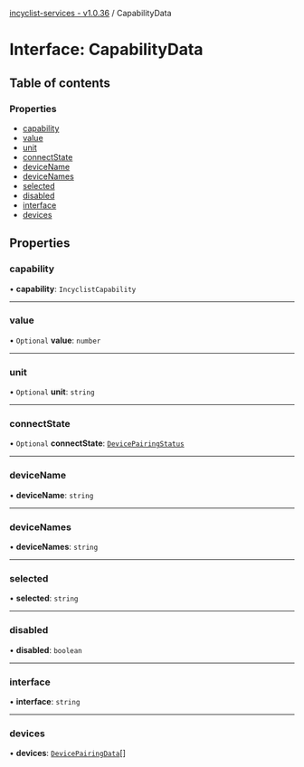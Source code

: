 [incyclist-services - v1.0.36](../README.md) / CapabilityData

# Interface: CapabilityData

## Table of contents

### Properties

- [capability](CapabilityData.md#capability)
- [value](CapabilityData.md#value)
- [unit](CapabilityData.md#unit)
- [connectState](CapabilityData.md#connectstate)
- [deviceName](CapabilityData.md#devicename)
- [deviceNames](CapabilityData.md#devicenames)
- [selected](CapabilityData.md#selected)
- [disabled](CapabilityData.md#disabled)
- [interface](CapabilityData.md#interface)
- [devices](CapabilityData.md#devices)

## Properties

### capability

• **capability**: `IncyclistCapability`

___

### value

• `Optional` **value**: `number`

___

### unit

• `Optional` **unit**: `string`

___

### connectState

• `Optional` **connectState**: [`DevicePairingStatus`](../README.md#devicepairingstatus)

___

### deviceName

• **deviceName**: `string`

___

### deviceNames

• **deviceNames**: `string`

___

### selected

• **selected**: `string`

___

### disabled

• **disabled**: `boolean`

___

### interface

• **interface**: `string`

___

### devices

• **devices**: [`DevicePairingData`](DevicePairingData.md)[]
